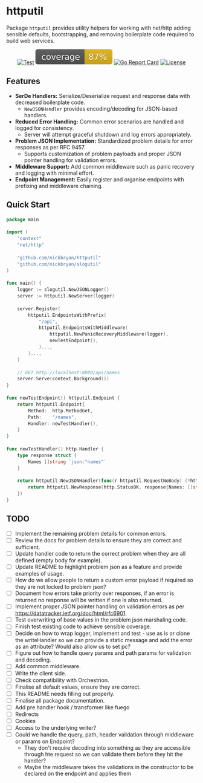 # httputil
Package `httputil` provides utility helpers for working with net/http adding sensible defaults, bootstrapping, and 
removing boilerplate code required to build web services.

<div align="center">

[![Test](https://github.com/nickbryan/httputil/actions/workflows/test.yml/badge.svg)](https://github.com/nickbryan/httputil/actions)
[![Coverage](https://raw.githubusercontent.com/nickbryan/httputil/badges/.badges/main/coverage.svg)](https://github.com/nickbryan/httputil/actions)
[![Go Report Card](https://goreportcard.com/badge/nickbryan/httputil)](https://goreportcard.com/report/nickbryan/httputil)
[![License](https://img.shields.io/badge/license-MIT-blue.svg)](https://github.com/nickbryan/httputil/blob/master/LICENSE)

</div>

## Features
* **SerDe Handlers:** Serialize/Deserialize request and response data with decreased boilerplate code.
  * `NewJSONHandler` provides encoding/decoding for JSON-based handlers.
* **Reduced Error Handling:** Common error scenarios are handled and logged for consistency.
  * Server will attempt graceful shutdown and log errors appropriately.
* **Problem JSON Implementation:** Standardized problem details for error responses as per RFC 9457.
  * Supports customization of problem payloads and proper JSON pointer handling for validation errors.
* **Middleware Support:** Add common middleware such as panic recovery and logging with minimal effort.
* **Endpoint Management:** Easily register and organise endpoints with prefixing and middleware chaining.

## Quick Start
```go
package main

import (
	"context"
	"net/http"

	"github.com/nickbryan/httputil"
	"github.com/nickbryan/slogutil"
)

func main() {
	logger := slogutil.NewJSONLogger()
	server := httputil.NewServer(logger)

	server.Register(
		httputil.EndpointsWithPrefix(
			"/api",
			httputil.EndpointsWithMiddleware(
				httputil.NewPanicRecoveryMiddleware(logger),
				newTestEndpoint(),
			)...,
		)...,
	)

	// GET http://localhost:8080/api/names
	server.Serve(context.Background())
}

func newTestEndpoint() httputil.Endpoint {
	return httputil.Endpoint{
		Method:  http.MethodGet,
		Path:    "/names",
		Handler: newTestHandler(),
	}
}

func newTestHandler() http.Handler {
	type response struct {
		Names []string `json:"names"`
	}

	return httputil.NewJSONHandler(func(r httputil.RequestNoBody) (*httputil.Response[response], error) {
		return httputil.NewResponse(http.StatusOK, response{Names: []string{"Dr Jones"}}), nil
	})
}
```

## TODO
* [ ] Implement the remaining problem details for common errors.
* [ ] Review the docs for problem details to ensure they are correct and sufficient.
* [ ] Update handler code to return the correct problem when they are all defined (empty body for example).
* [ ] Update README to highlight problem json as a feature and provide examples of usage.
* [ ] How do we allow people to return a custom error payload if required so they are not locked to problem json?
* [ ] Document how errors take priority over responses, if an error is returned no response will be written if one is also returned. 
* [ ] Implement proper JSON pointer handling on validation errors as per https://datatracker.ietf.org/doc/html/rfc6901.
* [ ] Test overwriting of base values in the problem json marshaling code.
* [ ] Finish test existing code to achieve sensible coverage.
* [ ] Decide on how to wrap logger, implement and test - use as is or clone the writeHandler so we can provide a static message and add the error as an attribute? Would also allow us to set pc?
* [ ] Figure out how to handle query params and path params for validation and decoding.
* [ ] Add common middleware.
* [ ] Write the client side.
* [ ] Check compatibility with Orchestrion. 
* [ ] Finalise all default values, ensure they are correct. 
* [ ] This README needs filling out properly.
* [ ] Finalise all package documentation.
* [ ] Add pre handler hook / transformer like fuego
* [ ] Redirects
* [ ] Cookies
* [ ] Access to the underlying writer?
* [ ] Could we handle the query, path, header validation through middleware or params on Endpoint? 
  * They don't require decoding into something as they are accessible through hte request so we can validate 
  them before they hit the handler?
  * Maybe the middleware takes the validations in the constructor to be declared on the endpoint and applies them
